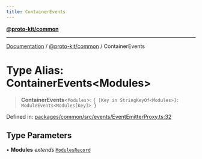 ```yaml
---
title: ContainerEvents
---
```


[**@proto-kit/common**](../README.md)

***

[Documentation](../../../README.md) / [@proto-kit/common](../README.md) / ContainerEvents

# Type Alias: ContainerEvents\<Modules\>

> **ContainerEvents**\<`Modules`\>: `{ [Key in StringKeyOf<Modules>]: ModuleEvents<Modules[Key]> }`

Defined in: [packages/common/src/events/EventEmitterProxy.ts:32](https://github.com/proto-kit/framework/blob/28efa802e3737fc3b77339148b307ef7246f3ef1/packages/common/src/events/EventEmitterProxy.ts#L32)

## Type Parameters

• **Modules** *extends* [`ModulesRecord`](../interfaces/ModulesRecord.md)
